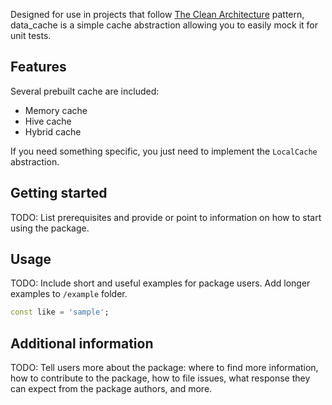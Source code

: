 Designed for use in projects that follow [The Clean Architecture](https://blog.cleancoder.com/uncle-bob/2012/08/13/the-clean-architecture.html) pattern,
data_cache is a simple cache abstraction allowing you to easily mock it for unit tests.

## Features

Several prebuilt cache are included:

* Memory cache
* Hive cache
* Hybrid cache

If you need something specific, you just need to implement the `LocalCache` abstraction.

## Getting started

TODO: List prerequisites and provide or point to information on how to
start using the package.

## Usage

TODO: Include short and useful examples for package users. Add longer examples
to `/example` folder.

```dart
const like = 'sample';
```

## Additional information

TODO: Tell users more about the package: where to find more information, how to
contribute to the package, how to file issues, what response they can expect
from the package authors, and more.
